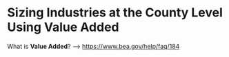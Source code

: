 # Sizing Industries at the County Level Using Value Added

What is **Value Added**? --> https://www.bea.gov/help/faq/184


